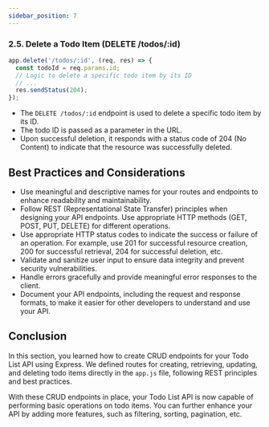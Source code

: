 ```yaml
---
sidebar_position: 7
---
```







### 2.5. Delete a Todo Item (DELETE /todos/:id)

```javascript
app.delete('/todos/:id', (req, res) => {
  const todoId = req.params.id;
  // Logic to delete a specific todo item by its ID
  // ...
  res.sendStatus(204);
});
```

- The `DELETE /todos/:id` endpoint is used to delete a specific todo item by its ID.
- The todo ID is passed as a parameter in the URL.
- Upon successful deletion, it responds with a status code of 204 (No Content) to indicate that the resource was successfully deleted.

## Best Practices and Considerations

- Use meaningful and descriptive names for your routes and endpoints to enhance readability and maintainability.
- Follow REST (Representational State Transfer) principles when designing your API endpoints. Use appropriate HTTP methods (GET, POST, PUT, DELETE) for different operations.
- Use appropriate HTTP status codes to indicate the success or failure of an operation. For example, use 201 for successful resource creation, 200 for successful retrieval, 204 for successful deletion, etc.
- Validate and sanitize user input to ensure data integrity and prevent security vulnerabilities.
- Handle errors gracefully and provide meaningful error responses to the client.
- Document your API endpoints, including the request and response formats, to make it easier for other developers to understand and use your API.

## Conclusion

In this section, you learned how to create CRUD endpoints for your Todo List API using Express. We defined routes for creating, retrieving, updating, and deleting todo items directly in the `app.js` file, following REST principles and best practices.

With these CRUD endpoints in place, your Todo List API is now capable of performing basic operations on todo items. You can further enhance your API by adding more features, such as filtering, sorting, pagination, etc.
